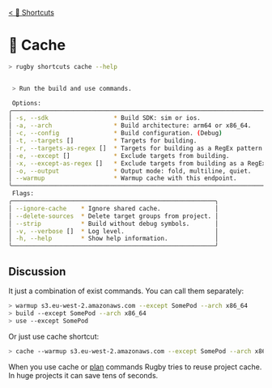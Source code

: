 [< 📍 Shortcuts](../shortcuts.md)

# 🏈 Cache

```sh
> rugby shortcuts cache --help
```

```sh

 > Run the build and use commands.

 Options:
╭────────────────────────────────────────────────────────────────────────────────╮
│ -s, --sdk                  * Build SDK: sim or ios.                            │
│ -a, --arch                 * Build architecture: arm64 or x86_64.              │
│ -c, --config               * Build configuration. (Debug)                      │
│ -t, --targets []           * Targets for building.                             │
│ -r, --targets-as-regex []  * Targets for building as a RegEx pattern.          │
│ -e, --except []            * Exclude targets from building.                    │
│ -x, --except-as-regex []   * Exclude targets from building as a RegEx pattern. │
│ -o, --output               * Output mode: fold, multiline, quiet.              │
│ --warmup                   * Warmup cache with this endpoint.                  │
╰────────────────────────────────────────────────────────────────────────────────╯
 Flags:
╭────────────────────────────────────────────────────────╮
│ --ignore-cache    * Ignore shared cache.               │
│ --delete-sources  * Delete target groups from project. │
│ --strip           * Build without debug symbols.       │
│ -v, --verbose []  * Log level.                         │
│ -h, --help        * Show help information.             │
╰────────────────────────────────────────────────────────╯
```

## Discussion

It just a combination of exist commands. You can call them separately:
```sh
> warmup s3.eu-west-2.amazonaws.com --except SomePod --arch x86_64
> build --except SomePod --arch x86_64
> use --except SomePod
```

Or just use cache shortcut:
```sh
> cache --warmup s3.eu-west-2.amazonaws.com --except SomePod --arch x86_64
```

When you use cache or [plan](../plan.md) commands Rugby tries to reuse project cache.\
In huge projects it can save tens of seconds.

